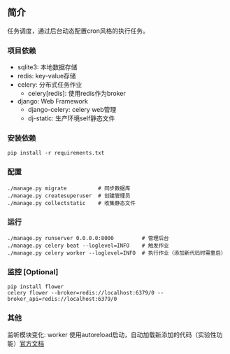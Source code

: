## 简介
任务调度，通过后台动态配置cron风格的执行任务。

### 项目依赖
- sqlite3: 本地数据存储
- redis: key-value存储
- celery: 分布式任务作业
  - celery[redis]: 使用redis作为broker
- django: Web Framework
  - django-celery: celery web管理
  - dj-static: 生产环境self静态文件

### 安装依赖
```shell
pip install -r requirements.txt
```

### 配置
```shell
./manage.py migrate          # 同步数据库
./manage.py createsuperuser  # 创建管理员
./manage.py collectstatic    # 收集静态文件
```

### 运行
```shell
./manage.py runserver 0.0.0.0:8000         # 管理后台
./manage.py celery beat --loglevel=INFO    # 触发作业
./manage.py celery worker --loglevel=INFO  # 执行作业（添加新代码时需重启）
```

### 监控 [Optional]
```shell
pip install flower
celery flower --broker=redis://localhost:6379/0 --broker_api=redis://localhost:6379/0
```

### 其他
监听模块变化: worker 使用autoreload启动，自动加载新添加的代码（实验性功能）[官方文档](http://docs.celeryproject.org/en/3.1/userguide/workers.html#autoreloading)